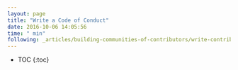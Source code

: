 ```yaml
---
layout: page
title: "Write a Code of Conduct"
date: 2016-10-06 14:05:56
time: " min"
following: _articles/building-communities-of-contributors/write-contributor-guidelines.md
---
```

* TOC
{:toc}